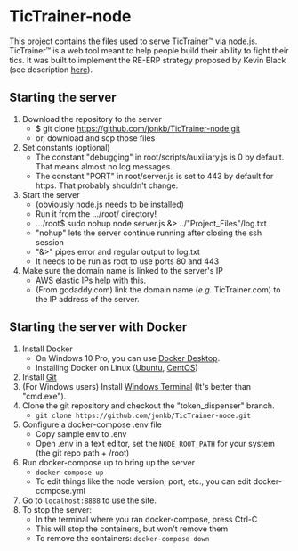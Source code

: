 # TicTrainer-node

This project contains the files used to serve TicTrainer™ via node.js. 
TicTrainer™ is a web tool meant to help people build their ability to fight their tics. 
It was built to implement the RE-ERP strategy proposed by Kevin Black (see description [here](http://dx.doi.org/10.12688/f1000research.13460.1)).

## Starting the server
1. Download the repository to the server
	- $ git clone https://github.com/jonkb/TicTrainer-node.git
	- or, download and scp those files
2. Set constants (optional)
	- The constant "debugging" in root/scripts/auxiliary.js is 0 by default. That means almost no log messages.
	- The constant "PORT" in root/server.js is set to 443 by default for https. That probably shouldn't change.
3. Start the server
	- (obviously node.js needs to be installed)
	- Run it from the .../root/ directory!
	- .../root$ sudo nohup node server.js &> ../"Project_Files"/log.txt
	- "nohup" lets the server continue running after closing the ssh session
	- "&>" pipes error and regular output to log.txt
	- It needs to be run as root to use ports 80 and 443
4. Make sure the domain name is linked to the server's IP
	- AWS elastic IPs help with this.
	- (From godaddy.com) link the domain name (_e.g._ TicTrainer.com) to the IP address of the server. 
	
## Starting the server with Docker
1. Install Docker
	- On Windows 10 Pro, you can use [Docker Desktop](https://docs.docker.com/docker-for-windows/install/).
	- Installing Docker on Linux ([Ubuntu](https://docs.docker.com/install/linux/docker-ce/ubuntu/), [CentOS](https://docs.docker.com/install/linux/docker-ce/centos/))
2. Install [Git](https://git-scm.com/download/)
3. (For Windows users) Install [Windows Terminal](https://www.microsoft.com/en-us/p/windows-terminal-preview/9n0dx20hk701) (It's better than "cmd.exe").
4. Clone the git repository and checkout the "token_dispenser" branch.
	- `git clone https://github.com/jonkb/TicTrainer-node.git`
5. Configure a docker-compose .env file
	- Copy sample.env to .env
	- Open .env in a text editor, set the `NODE_ROOT_PATH` for your system (the git repo path + /root)
6. Run docker-compose up to bring up the server
	- `docker-compose up`
	- To edit things like the node version, port, etc., you can edit docker-compose.yml
7. Go to `localhost:8888` to use the site.
8. To stop the server:
	- In the terminal where you ran docker-compose, press Ctrl-C
	- This will stop the containers, but won't remove them
	- To remove the containers: `docker-compose down`
